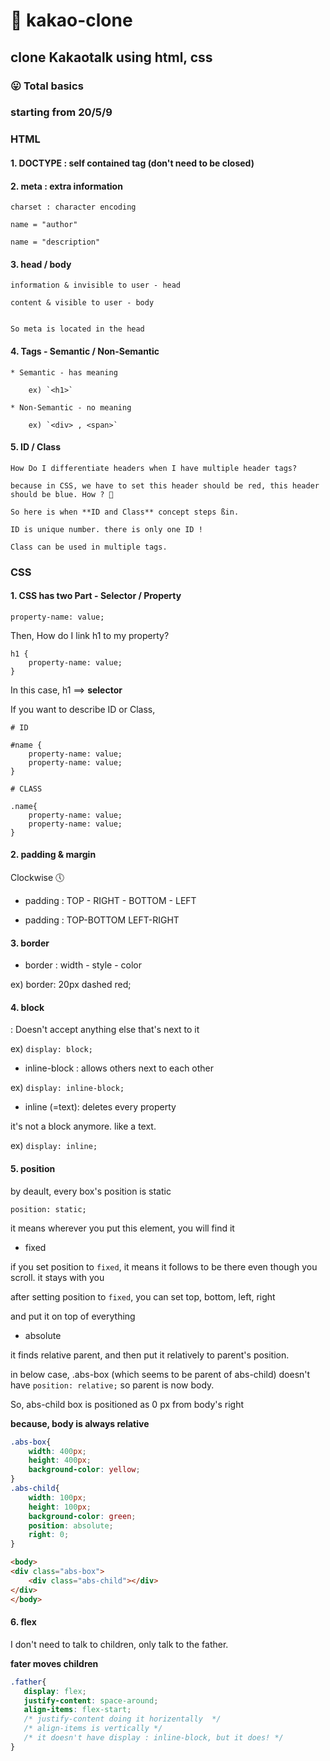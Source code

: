 # 💬 kakao-clone

## clone Kakaotalk using html, css

### 😛 Total basics 

### starting from 20/5/9 

### HTML

#### 1. DOCTYPE : self contained tag (don't need to be closed)

#### 2. meta : extra information

    charset : character encoding

    name = "author" 

    name = "description"

#### 3. head / body 

    information & invisible to user - head 

    content & visible to user - body


    So meta is located in the head

#### 4. Tags - Semantic / Non-Semantic

    * Semantic - has meaning

        ex) `<h1>`

    * Non-Semantic - no meaning 

        ex) `<div> , <span>`


#### 5. ID / Class

    How Do I differentiate headers when I have multiple header tags? 

    because in CSS, we have to set this header should be red, this header should be blue. How ? 👀

    So here is when **ID and Class** concept steps ßin.

    ID is unique number. there is only one ID ! 

    Class can be used in multiple tags. 

### CSS

#### 1. CSS has two Part - Selector / Property

`property-name: value;`

Then, How do I link h1 to my property?

```
h1 {
    property-name: value;
}
```

In this case, h1 ==> **selector**

If you want to describe ID or Class,

```
# ID 

#name {
    property-name: value;
    property-name: value;
}

# CLASS 

.name{
    property-name: value;
    property-name: value;
}
```

#### 2. padding & margin

Clockwise 🕔

 * padding : TOP - RIGHT - BOTTOM - LEFT

 * padding : TOP-BOTTOM LEFT-RIGHT

#### 3. border

 * border : width - style - color

 ex) border: 20px dashed red;


#### 4. block

 : Doesn't accept anything else that's next to it

 ex)  `display: block;`
    
 * inline-block : allows others next to each other

 ex)  `display: inline-block;`

 * inline (=text): deletes every property 

 it's not a block anymore. like a text. 

 ex) `display: inline;`


#### 5. position

 by deault, every box's position is static

 `position: static;`

 it means wherever you put this element, you will find it 

 * fixed 

 if you set position to `fixed`, it means it follows to be there even though you scroll. it stays with you 

 after setting position to `fixed`, you can set top, bottom, left, right 
 
 and put it on top of everything

 * absolute

 it finds relative parent, and then put it relatively to parent's position.

 in below case, .abs-box (which seems to be parent of abs-child) doesn't have `position: relative;` so parent is now body.

 So, abs-child box is positioned as 0 px from body's right 

 **because, body is always relative**

```css
.abs-box{
    width: 400px;
    height: 400px;
    background-color: yellow;
}
.abs-child{
    width: 100px;
    height: 100px;
    background-color: green;
    position: absolute;
    right: 0;
}   
```

```html
<body>
<div class="abs-box">
    <div class="abs-child"></div>
</div>
</body>
```

#### 6. flex

 I don't need to talk to children, only talk to the father.

 **fater moves children**


 ```css
.father{
    display: flex;
    justify-content: space-around;
    align-items: flex-start;
    /* justify-content doing it horizentally  */
    /* align-items is vertically */
    /* it doesn't have display : inline-block, but it does! */
}
 ```

